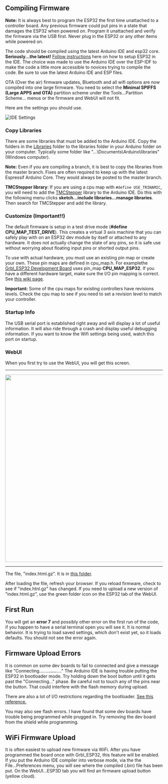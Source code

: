## Compiling Firmware

**Note:** It is always best to program the ESP32 the first time unattached to a controller board. Any previous firmware could put pins in a state that damages the ESP32 when powered on. Program it unattached and verify the firmware via the USB first. Never plug in the ESP32 or any other items while powered on. 

The code should be compiled using the latest Arduino IDE and esp32 core. **Seriously...the latest!** [Follow instructions](https://github.com/espressif/arduino-esp32) here on how to setup ESP32 in the IDE. The choice was made to use the Arduino IDE over the ESP-IDF to make the code a little more accessible to novices trying to compile the code. Be sure to use the latest Arduino IDE and ESP files.

OTA (Over the air) firmware updates, Bluetooth and all wifi options are now compiled into one large firmware. You need to select the **Minimal SPIFFS (Large APPS and OTA)** partition scheme under the Tools...Partition Scheme... menus or the firmware and WebUI will not fit.

Here are the settings you should use.

![IDE Settings](http://www.buildlog.net/blog/wp-content/uploads/2019/04/esp32_settings.png)

### <a name="libraries">Copy Libraries 

</a>There are some libraries that must be added to the Arduino IDE. Copy the folders in the [Libraries](https://github.com/bdring/Grbl_Esp32/tree/master/libraries) folder to the libraries folder in your Arduino folder on your computer. Typically some folder like "...\Documents\Arduino\libraries" (Windows computer).

**Note:** Even if you are compiling a branch, it is best to copy the libraries from the master branch. Fixes are often required to keep up with the latest Espressif Arduino Core. They would always be posted to the master branch.

**TMCStepper library**: If you are using a cpu map with `#define USE_TRINAMIC`, you will need to add the [TMCStepper](https://github.com/teemuatlut/TMCStepper) library to the Arduino IDE. Do this with the following menu clicks **sketch...include libraries...manage libraries**. Then search for TMCStepper and add the library. 

### Customize (Important!!)

The default firmware is setup in a test drive mode (**#define CPU_MAP_TEST_DRIVE**). This creates a virtual 3 axis machine that you can safely play with on an ESP32 dev module by itself or attached to any hardware. It does not actually change the state of any pins, so it is safe use  without worrying about floating input pins or shorted output pins.

To use with actual hardware, you must use an existing pin map or create your own. These pin maps are defined in cpu_map.h.
For examplethe [Grbl_ESP32 Development Board](https://www.tindie.com/products/33366583/grbl_esp32-cnc-development-board-v31/) uses pin_map **CPU_MAP_ESP32**. If you have a different hardware target, make sure the I/O pin mapping is correct. See [this wiki page](https://github.com/bdring/Grbl_Esp32/wiki/Setting-Up-the-I-O-Pins).

**Important:** Some of the cpu maps for existing controllers have revisions levels. Check the cpu map to see if you need to set a revision level to match your controller.

### Startup Info

The USB serial port is established right away and will display a lot of useful information. It will also ride through a crash and display useful debugging information. If you want to know the Wifi settings being used, watch this port on startup.

### WebUI

When you first try to use the WebUI, you will get this screen.

***

<img src="http://www.buildlog.net/blog/wp-content/uploads/2018/11/load_webui.jpg" width="600">

***
The file, "index.html.gz". It is in [this folder](https://github.com/bdring/Grbl_Esp32/tree/master/Grbl_Esp32/data).

After loading the file, refresh your browser. If you reload firmware, check to see if "index.htnl.gz" has changed. If you need to upload a new version of "index.html.gz", use the green folder icon on the ESP32 tab of the WebUI.

## First Run

You will get an **error 7** and possibly other error on the first run of the code, if you happen to have a serial terminal open you will see it. It is normal behavior. It is trying to load saved settings, which don't exist yet, so it loads defaults. You should not see the error again.

## Firmware Upload Errors

It is common on some dev boards to fail to connected and give a message like "Connecting........_____....._____...." The Arduino IDE is having trouble putting the ESP32 in bootloader mode. Try holding down the boot button until it gets past the "Connecting..." phase. Be careful not to touch any of the pins near the button. That could interfere with the flash memory during upload.

There are also a lot of I/O restrictions regarding the bootloader. [See this reference.](https://github.com/espressif/esptool/wiki/ESP32-Boot-Mode-Selection)

You may also see flash errors. I have found that some dev boards have trouble being programmed while prugged in. Try removing the dev board from the shield while programming.

## WiFi Firmware Upload

It is often easiest to upload new firmware via WiFi. After you have programmed the board once with Grbl_ESP32, this feature will be enabled. If you put the Arduino IDE compiler into verbose mode, via the the File...Preferences menu, you will see where the compiled (.bin) file has been put. On the WebUI...ESP3D tab you will find an firmware upload button (yellow cloud).
